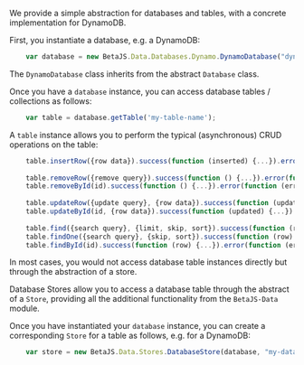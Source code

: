 We provide a simple abstraction for databases and tables, with a concrete implementation for DynamoDB.

First, you instantiate a database, e.g. a DynamoDB:

```javascript
	var database = new BetaJS.Data.Databases.Dynamo.DynamoDatabase("dynamodb://localhost/database");
```
 
The `DynamoDatabase` class inherits from the abstract `Database` class.

Once you have a `database` instance, you can access database tables / collections as follows:

```javascript
	var table = database.getTable('my-table-name');
```

A `table` instance allows you to perform the typical (asynchronous) CRUD operations on the table:

```javascript
	table.insertRow({row data}).success(function (inserted) {...}).error(function (error) {...});
	
	table.removeRow({remove query}).success(function () {...}).error(function (error) {...});
	table.removeById(id).success(function () {...}).error(function (error) {...});
	
	table.updateRow({update query}, {row data}).success(function (updated) {...}).error(function (error) {...});
	table.updateById(id, {row data}).success(function (updated) {...}).error(function (error) {...});
	
	table.find({search query}, {limit, skip, sort}).success(function (rowIterator) {...}).error(function (error) {...});
	table.findOne({search query}, {skip, sort}).success(function (row) {...}).error(function (error) {...});
	table.findById(id).success(function (row) {...}).error(function (error) {...});
``` 

In most cases, you would not access database table instances directly but through the abstraction of a store.

Database Stores allow you to access a database table through the abstract of a `Store`, providing all the additional functionality from the `BetaJS-Data` module.

Once you have instantiated your `database` instance, you can create a corresponding `Store` for a table as follows, e.g. for a DynamoDB:

```javascript
	var store = new BetaJS.Data.Stores.DatabaseStore(database, "my-database-table");
```